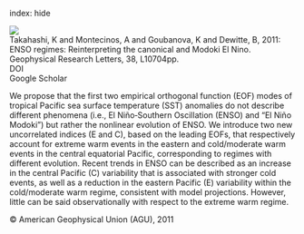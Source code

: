 index: hide

<div class="Citation">
    <div class="Citation-thumb CitationThumb-linked"  data-href="https://doi.org/10.1029/2011gl047364">
      <img src="https://static.claimspace.cloud/climate-study-static/refs/thumbs/2/Takahashi_et_al_2011-thumb.png" />
    </div>

  <div class="Citation-body">
    <div class="Citation-text">Takahashi, K and Montecinos, A and Goubanova, K and Dewitte, B, 2011: ENSO regimes: Reinterpreting the canonical and Modoki El Nino. <span class="Article-journal">Geophysical Research Letters, </span><span class="Article-volume">38, </span>L10704pp.</div>
    <div class="Citation-links">
      <div class="CitationLink" data-href="https://doi.org/10.1029/2011gl047364">
        <div class="CitationLink-icon CitationLink-Doi"></div>
        <div class="CitationLink-text">DOI</div>
      </div>
      <div class="CitationLink" data-href="https://scholar.google.com/scholar?q=10.1029/2011gl047364">
        <div class="CitationLink-icon CitationLink-Scholar"></div>
        <div class="CitationLink-text">Google Scholar</div>
      </div>
    </div>
  </div>
</div>

We propose that the first two empirical orthogonal function (EOF) modes of tropical Pacific sea surface temperature (SST) anomalies do not describe different phenomena (i.e., El Niño‐Southern Oscillation (ENSO) and “El Niño Modoki”) but rather the nonlinear evolution of ENSO. We introduce two new uncorrelated indices (E and C), based on the leading EOFs, that respectively account for extreme warm events in the eastern and cold/moderate warm events in the central equatorial Pacific, corresponding to regimes with different evolution. Recent trends in ENSO can be described as an increase in the central Pacific (C) variability that is associated with stronger cold events, as well as a reduction in the eastern Pacific (E) variability within the cold/moderate warm regime, consistent with model projections. However, little can be said observationally with respect to the extreme warm regime.

<div class="Citation-copy">
&copy; American Geophysical Union (AGU), 2011
</div>